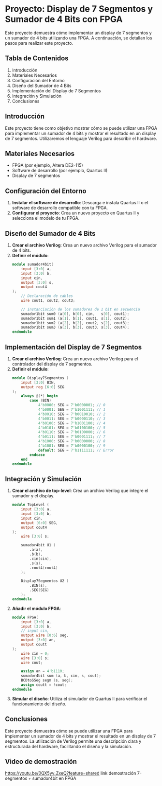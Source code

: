 # Proyecto: Display de 7 Segmentos y Sumador de 4 Bits con FPGA

Este proyecto demuestra cómo implementar un display de 7 segmentos y un sumador de 4 bits utilizando una FPGA. A continuación, se detallan los pasos para realizar este proyecto.

## Tabla de Contenidos
1. Introducción
2. Materiales Necesarios
3. Configuración del Entorno
4. Diseño del Sumador de 4 Bits
5. Implementación del Display de 7 Segmentos
6. Integración y Simulación
7. Conclusiones

## Introducción
Este proyecto tiene como objetivo mostrar cómo se puede utilizar una FPGA para implementar un sumador de 4 bits y mostrar el resultado en un display de 7 segmentos. Utilizaremos el lenguaje Verilog para describir el hardware.

## Materiales Necesarios
- FPGA (por ejemplo, Altera DE2-115)
- Software de desarrollo (por ejemplo, Quartus II)
- Display de 7 segmentos

## Configuración del Entorno
1. **Instalar el software de desarrollo**: Descarga e instala Quartus II o el software de desarrollo compatible con tu FPGA.
2. **Configurar el proyecto**: Crea un nuevo proyecto en Quartus II y selecciona el modelo de tu FPGA.

## Diseño del Sumador de 4 Bits
1. **Crear el archivo Verilog**: Crea un nuevo archivo Verilog para el sumador de 4 bits.
2. **Definir el módulo**:
    ```verilog
    module sumador4bit(
        input [3:0] a,
        input [3:0] b,
        input cin,
        output [3:0] s,
        output cout4
    );
        // Declaración de cables
        wire cout1, cout2, cout3;

        // Instanciación de los sumadores de 1 bit en secuencia
        sumador1bit sum0 (a[0], b[0], cin,   s[0], cout1);
        sumador1bit sum1 (a[1], b[1], cout1, s[1], cout2);
        sumador1bit sum2 (a[2], b[2], cout2, s[2], cout3);
        sumador1bit sum3 (a[3], b[3], cout3, s[3], cout4);
    endmodule
    ```

## Implementación del Display de 7 Segmentos
1. **Crear el archivo Verilog**: Crea un nuevo archivo Verilog para el controlador del display de 7 segmentos.
2. **Definir el módulo**:
    ```verilog
    module Display7Segmentos (
        input [3:0] BIN,
        output reg [6:0] SEG
    );
        always @(*) begin
            case (BIN)
                4'b0000: SEG = 7'b0000001; // 0
                4'b0001: SEG = 7'b1001111; // 1
                4'b0010: SEG = 7'b0010010; // 2
                4'b0011: SEG = 7'b0000110; // 3
                4'b0100: SEG = 7'b1001100; // 4
                4'b0101: SEG = 7'b0100100; // 5
                4'b0110: SEG = 7'b0100000; // 6
                4'b0111: SEG = 7'b0001111; // 7
                4'b1000: SEG = 7'b0000000; // 8
                4'b1001: SEG = 7'b0000100; // 9
                default: SEG = 7'b1111111; // Error
            endcase
        end
    endmodule
    ```

## Integración y Simulación
1. **Crear el archivo de top-level**: Crea un archivo Verilog que integre el sumador y el display.
    ```verilog
    module TopLevel (
        input [3:0] a,
        input [3:0] b,
        input cin,
        output [6:0] SEG,
        output cout4
    );
        wire [3:0] s;

        sumador4bit U1 (
            .a(a),
            .b(b),
            .cin(cin),
            .s(s),
            .cout4(cout4)
        );

        Display7Segmentos U2 (
            .BIN(s),
            .SEG(SEG)
        );
    endmodule
    ```

2. **Añadir el módulo FPGA**:
    ```verilog
    module FPGA(
        input [3:0] a,
        input [3:0] b,
        // input cin,
        output wire [0:6] seg,
        output [3:0] an,
        output coutt
    );
        wire cin = 0;
        wire [3:0] s;
        wire cout;

        assign an = 4'b1110;
        sumador4bit sum (a, b, cin, s, cout);
        BCDtoSSeg segm (s, seg);
        assign coutt = !cout;
    endmodule
    ```

3. **Simular el diseño**: Utiliza el simulador de Quartus II para verificar el funcionamiento del diseño.

## Conclusiones
Este proyecto demuestra cómo se puede utilizar una FPGA para implementar un sumador de 4 bits y mostrar el resultado en un display de 7 segmentos. La utilización de Verilog permite una descripción clara y estructurada del hardware, facilitando el diseño y la simulación.

## Video de demostración

https://youtu.be/0QX5yv_ZxeQ?feature=shared link demostración 7-segmentos + sumador4bit en FPGA
